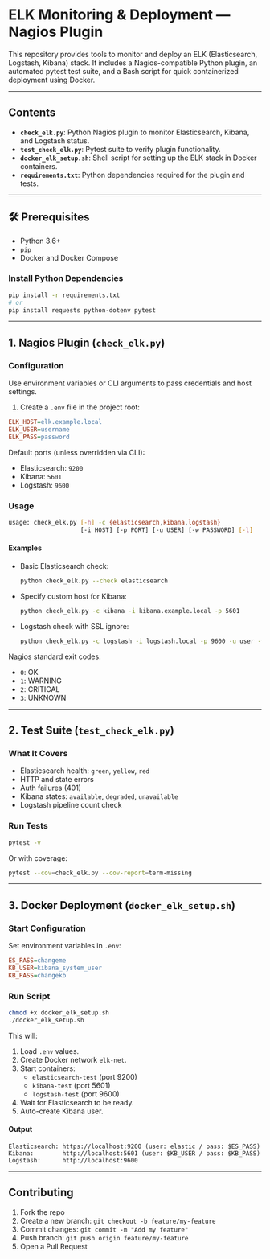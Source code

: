 # ELK Monitoring & Deployment — Nagios Plugin

This repository provides tools to monitor and deploy an ELK (Elasticsearch, Logstash, Kibana) stack. It includes a Nagios-compatible Python plugin, an automated pytest test suite, and a Bash script for quick containerized deployment using Docker.

---

## Contents

- **`check_elk.py`**: Python Nagios plugin to monitor Elasticsearch, Kibana, and Logstash status.
- **`test_check_elk.py`**: Pytest suite to verify plugin functionality.
- **`docker_elk_setup.sh`**: Shell script for setting up the ELK stack in Docker containers.
- **`requirements.txt`**: Python dependencies required for the plugin and tests.

---

## 🛠 Prerequisites

- Python 3.6+
- `pip`
- Docker and Docker Compose

### Install Python Dependencies

```bash
pip install -r requirements.txt
# or
pip install requests python-dotenv pytest
```

---

## 1. Nagios Plugin (`check_elk.py`)

### Configuration

Use environment variables or CLI arguments to pass credentials and host settings.

1. Create a `.env` file in the project root:

```ini
ELK_HOST=elk.example.local
ELK_USER=username
ELK_PASS=password
```

Default ports (unless overridden via CLI):

- Elasticsearch: `9200`
- Kibana: `5601`
- Logstash: `9600`

### Usage

```bash
usage: check_elk.py [-h] -c {elasticsearch,kibana,logstash}
                    [-i HOST] [-p PORT] [-u USER] [-w PASSWORD] [-l]
```

#### Examples

- Basic Elasticsearch check:

  ```bash
  python check_elk.py --check elasticsearch
  ```

- Specify custom host for Kibana:

  ```bash
  python check_elk.py -c kibana -i kibana.example.local -p 5601
  ```

- Logstash check with SSL ignore:

  ```bash
  python check_elk.py -c logstash -i logstash.local -p 9600 -u user -w pass -l
  ```

Nagios standard exit codes:

- `0`: OK
- `1`: WARNING
- `2`: CRITICAL
- `3`: UNKNOWN

---

## 2. Test Suite (`test_check_elk.py`)

### What It Covers

- Elasticsearch health: `green`, `yellow`, `red`
- HTTP and state errors
- Auth failures (401)
- Kibana states: `available`, `degraded`, `unavailable`
- Logstash pipeline count check

### Run Tests

```bash
pytest -v
```

Or with coverage:

```bash
pytest --cov=check_elk.py --cov-report=term-missing
```

---

## 3. Docker Deployment (`docker_elk_setup.sh`)

### Start Configuration

Set environment variables in `.env`:

```ini
ES_PASS=changeme
KB_USER=kibana_system_user
KB_PASS=changekb
```

### Run Script

```bash
chmod +x docker_elk_setup.sh
./docker_elk_setup.sh
```

This will:

1. Load `.env` values.
2. Create Docker network `elk-net`.
3. Start containers:
   - `elasticsearch-test` (port 9200)
   - `kibana-test` (port 5601)
   - `logstash-test` (port 9600)
4. Wait for Elasticsearch to be ready.
5. Auto-create Kibana user.

#### Output

```text
Elasticsearch: https://localhost:9200 (user: elastic / pass: $ES_PASS)
Kibana:        http://localhost:5601 (user: $KB_USER / pass: $KB_PASS)
Logstash:      http://localhost:9600
```

---

## Contributing

1. Fork the repo
2. Create a new branch: `git checkout -b feature/my-feature`
3. Commit changes: `git commit -m "Add my feature"`
4. Push branch: `git push origin feature/my-feature`
5. Open a Pull Request
